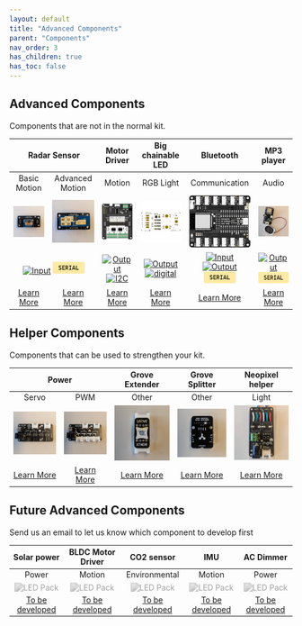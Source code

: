 ```yaml
---
layout: default
title: "Advanced Components"
parent: "Components"
nav_order: 3
has_children: true
has_toc: false
---
```


## Advanced Components
Components that are not in the normal kit.

<table>
<thead>
  <tr>
    <th align="center" colspan="2">Radar Sensor</th>
    <th align="center" colspan="1">Motor Driver<br></th>
    <th align="center">Big chainable LED</th>
    <th align="center">Bluetooth</th>
    <th align="center" colspan="1">MP3 player<br></th>

  </tr>
</thead>
<tbody>
  <tr>
    <td align="center" colspan="1">Basic Motion</td>
    <td align="center" colspan="1">Advanced Motion</td>
    <td align="center" colspan="1">Motion</td>
    <td align="center">RGB Light</td>
    <td align="center">Communication</td>
    <td align="center" colspan="1">Audio</td>

  </tr>
  <tr>
    <td align="center"><img src="basic-radar-sensor/assets/basic-radar-sensor.jpg" alt="Basic Radar Sensor"/></td>
    <td align="center"><img src="advanced-radar-sensor/assets/advanced-radar-sensor.jpg" alt="Advanced Radar Sensor"/></td>
    <td align="center"><img src="motor-driver/assets/motor-driver.png" alt="Motor Driver"/></td>
    <td align="center"><img src="chainable-led-big/assets/chainable-led-big.png" alt="Big Chainable LED"/></td>
    <td align="center"><img src="bluetooth/assets/bluetooth.png" alt="Bluetooth"/></td>
    <td align="center"><img src="mp3-player/assets/mp3-player.jpg" alt="MP3 player"/></td>

  </tr>
  <tr>
    <td align="center" colspan="2">
    <a href="../glossary/glossary"><img src="../glossary/assets/input.png" alt="Input" width="57"/></a> 
    <a href="../glossary/glossary"><img src="../glossary/assets/serial.png" alt="2wire" width="57"/></a></td>
    <td align="center" colspan="1">
    <a href="../glossary/glossary"><img src="../glossary/assets/output.png" alt="Output" width="57"/></a> 
    <a href="../glossary/glossary"><img src="../glossary/assets/iic.png" alt="I2C" width="57"/></a></td>
    <td align="center">
    <a href="../glossary/glossary"><img src="../glossary/assets/output.png" alt="Output" width="57"/></a> 
    <a href="../glossary/glossary"><img src="../glossary/assets/digital.png" alt="digital" width="57"/></a></td>
    <td align="center">
    <a href="../glossary/glossary"><img src="../glossary/assets/input.png" alt="Input" width="57"/></a> 
    <a href="../glossary/glossary"><img src="../glossary/assets/output.png" alt="Output" width="57"/></a> 
    <a href="../glossary/glossary"><img src="../glossary/assets/serial.png" alt="Serial" width="57"/></a></td>
    <td align="center">
    <a href="../glossary/glossary"><img src="../glossary/assets/output.png" alt="Output" width="57"/></a> 
    <a href="../glossary/glossary"><img src="../glossary/assets/serial.png" alt="Serial" width="57"/></a></td>
  </tr>
  <tr>
    <td align="center" colspan="1"><a href="basic-radar-sensor/basic-radar-sensor" class="btn btn-blue">Learn More</a></td>
    <td align="center" colspan="1"><a href="advanced-radar-sensor/advanced-radar-sensor" class="btn btn-blue">Learn More</a></td>
    <td align="center" ><a href="motor-driver/motor-driver" class="btn btn-blue">Learn More</a></td>
    <td align="center"><a href="chainable-led-big/chainable-led-big" class="btn btn-blue">Learn More</a></td>
    <td align="center"><a href="bluetooth/bluetooth" class="btn btn-blue">Learn More</a></td>
    <td align="center" ><a href="mp3-player/mp3-player" class="btn btn-blue">Learn More</a></td>

  </tr>
</tbody>
</table>

## Helper Components
Components that can be used to strengthen your kit.


<table>
<thead>
  <tr>
    <th align="center" colspan="2">Power</th>
    <th align="center">Grove Extender</th>
    <th align="center">Grove Splitter</th>
    <th align="center">Neopixel helper</th>

  </tr>
</thead>
<tbody>
  <tr>
    <td align="center" colspan="1">Servo</td>
    <td align="center" colspan="1">PWM</td>
    <td align="center">Other</td>
    <td align="center">Other</td>
    <td align="center">Light</td>

  </tr>
  <tr>
    <td align="center"><img src="power-servo/assets/power-servo.jpg" alt="Power Servo"/></td>
    <td align="center"><img src="power-pwm/assets/power-pwm.jpg" alt="Power PWM"/></td>
    <td align="center"><img src="extender/assets/xtndr.jpg" alt="Extender"/></td>
    <td align="center"><img src="splitter/assets/gpio-divider.jpg" alt="Splitter"/></td>
    <td align="center"><img src="neopixel/assets/neopixel-12v.jpg" alt="Neopixel 12V"/></td>
  </tr>
  <tr>
    <td align="center" colspan="1"><a href="power-servo/power-servo" class="btn btn-blue">Learn More</a></td>
    <td align="center" colspan="1"><a href="power-pwm/power-pwm" class="btn btn-blue">Learn More</a></td>
    <td align="center"><a href="extender/extender" class="btn btn-blue">Learn More</a></td>
    <td align="center"><a href="splitter/splitter" class="btn btn-blue">Learn More</a></td>
    <td align="center"><a href="neopixel/neopixel" class="btn btn-blue">Learn More</a></td>
  </tr>
</tbody>
</table>

## Future Advanced Components
Send us an email to let us know which component to develop first
<table>
<thead>
  <tr>
    <th align="center" colspan="1">Solar power</th>
    <th align="center" colspan="1">BLDC Motor Driver<br></th>
    <th align="center">CO2 sensor</th>
    <th align="center">IMU</th>
    <th align="center">AC Dimmer</th>
  </tr>
</thead>
<tbody>
  <tr>
    <td align="center" colspan="1">Power</td>
    <td align="center" colspan="1">Motion</td>
    <td align="center" colspan="1">Environmental</td>
    <td align="center">Motion</td>
    <td align="center">Power</td>
  </tr>
  <tr>
    <td align="center"><img style="-webkit-filter: grayscale(100%); filter: grayscale(100%) contrast(20%) brightness(150%);" src="led-pack/assets/Grove-LED-pack.png" alt="LED Pack"/></td>
    <td align="center"><img style="-webkit-filter: grayscale(100%); filter: grayscale(100%) contrast(20%) brightness(150%);" src="led-pack/assets/Grove-LED-pack.png" alt="LED Pack"/></td>
    <td align="center"><img style="-webkit-filter: grayscale(100%); filter: grayscale(100%) contrast(20%) brightness(150%);" src="led-pack/assets/Grove-LED-pack.png" alt="LED Pack"/></td>
    <td align="center"><img style="-webkit-filter: grayscale(100%); filter: grayscale(100%) contrast(20%) brightness(150%);" src="led-pack/assets/Grove-LED-pack.png" alt="LED Pack"/></td>
    <td align="center"><img style="-webkit-filter: grayscale(100%); filter: grayscale(100%) contrast(20%) brightness(150%);" src="led-pack/assets/Grove-LED-pack.png" alt="LED Pack"/></td>
    
  </tr>
  <tr>
    <td align="center"><a href="" class="btn btn-gray">To be developed</a></td>
    <td align="center"><a href="" class="btn btn-gray">To be developed</a></td>
    <td align="center"><a href="" class="btn btn-gray">To be developed</a></td>
    <td align="center"><a href="" class="btn btn-gray">To be developed</a></td>
    <td align="center"><a href="" class="btn btn-gray">To be developed</a></td>
    
  </tr>
</tbody>
</table>



